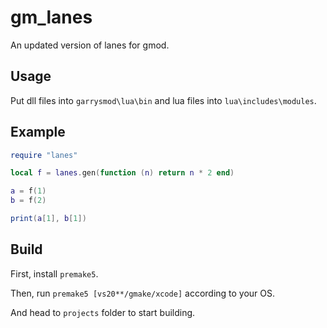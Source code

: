 # gm_lanes

An updated version of lanes for gmod.

## Usage

Put dll files into `garrysmod\lua\bin` and lua files into `lua\includes\modules`.

## Example

```lua
require "lanes"

local f = lanes.gen(function (n) return n * 2 end)

a = f(1)
b = f(2)

print(a[1], b[1])
```

## Build

First, install `premake5`.

Then, run `premake5 [vs20**/gmake/xcode]` according to your OS.

And head to `projects` folder to start building.